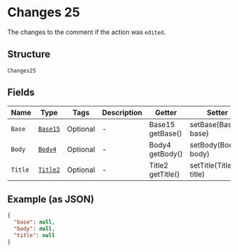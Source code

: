 
# Changes 25

The changes to the comment if the action was `edited`.

## Structure

`Changes25`

## Fields

| Name | Type | Tags | Description | Getter | Setter |
|  --- | --- | --- | --- | --- | --- |
| `Base` | [`Base15`](../../doc/models/base-15.md) | Optional | - | Base15 getBase() | setBase(Base15 base) |
| `Body` | [`Body4`](../../doc/models/body-4.md) | Optional | - | Body4 getBody() | setBody(Body4 body) |
| `Title` | [`Title2`](../../doc/models/title-2.md) | Optional | - | Title2 getTitle() | setTitle(Title2 title) |

## Example (as JSON)

```json
{
  "base": null,
  "body": null,
  "title": null
}
```

